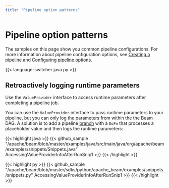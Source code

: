 ```yaml
---
title: "Pipeline option patterns"
---
```

<!--
Licensed under the Apache License, Version 2.0 (the "License");
you may not use this file except in compliance with the License.
You may obtain a copy of the License at

http://www.apache.org/licenses/LICENSE-2.0

Unless required by applicable law or agreed to in writing, software
distributed under the License is distributed on an "AS IS" BASIS,
WITHOUT WARRANTIES OR CONDITIONS OF ANY KIND, either express or implied.
See the License for the specific language governing permissions and
limitations under the License.
-->

# Pipeline option patterns

The samples on this page show you common pipeline configurations. For more information about pipeline configuration options, see [Creating a pipeline](/documentation/programming-guide/#creating-a-pipeline) and [Configuring pipeline options](/documentation/programming-guide/#configuring-pipeline-options).

{{< language-switcher java py >}}

## Retroactively logging runtime parameters

Use the `ValueProvider` interface to access runtime parameters after completing a pipeline job.

You can use the `ValueProvider` interface to pass runtime parameters to your pipeline, but you can only log the parameters from within the the Beam DAG. A solution is to add a pipeline [branch](/documentation/programming-guide/#applying-transforms) with a `DoFn` that processes a placeholder value and then logs the runtime parameters:

{{< highlight java >}}
{{< github_sample "/apache/beam/blob/master/examples/java/src/main/java/org/apache/beam/examples/snippets/Snippets.java" AccessingValueProviderInfoAfterRunSnip1 >}}
{{< /highlight >}}

{{< highlight py >}}
{{< github_sample "/apache/beam/blob/master/sdks/python/apache_beam/examples/snippets/snippets.py" AccessingValueProviderInfoAfterRunSnip1 >}}
{{< /highlight >}}
